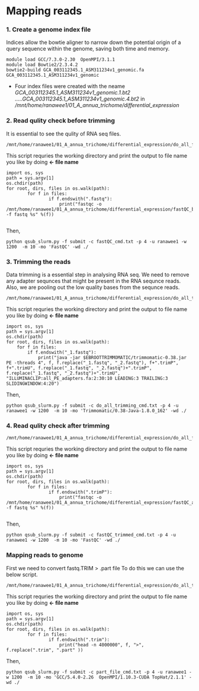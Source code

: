 # Mapping reads
   
   
### 1. Create a genome index file
 Indices allow the bowtie aligner to narrow down the potential origin of a query sequence within the genome, saving both time and memory.

```
module load GCC/7.3.0-2.30  OpenMPI/3.1.1
module load Bowtie2/2.3.4.2
bowtie2-build GCA_003112345.1_ASM311234v1_genomic.fa GCA_003112345.1_ASM311234v1_genomic

```
* Four index files were created with the neame *GCA_003112345.1_ASM311234v1_genomic.1.bt2 .....GCA_003112345.1_ASM311234v1_genomic.4.bt2* in */mnt/home/ranawee1/01_A_annua_trichome/differential_expression*

### 2. Read qulity check before trimming
It is essential to see the qulity of RNA seq files. 
```
/mnt/home/ranawee1/01_A_annua_trichome/differential_expression/do_all_fast_QC_nontrimmed.py 
```
This script requries the working directory and print the output to file name you like by doing **<- file name** 
```
import os, sys
path = sys.argv[1]
os.chdir(path)
for root, dirs, files in os.walk(path):
        for f in files:
                if f.endswith(".fastq"): 
                    print("fastqc -o /mnt/home/ranawee1/01_A_annua_trichome/differential_expression/fastQC_before_trimming/ -f fastq %s" %(f))
                    
```
Then,
```
python qsub_slurm.py -f submit -c fastQC_cmd.txt -p 4 -u ranawee1 -w 1200  -m 10 -mo 'FastQC' -wd ./
```

### 3. Trimming the reads
Data trimming is a essential  step in analysing RNA seq. 
We need to remove any adapter sequnces that might be present in the RNA sequnce reads.
Also, we are pooling out the low quality bases from the sequnce reads.
```
/mnt/home/ranawee1/01_A_annua_trichome/differential_expression/do_all_trimming.py 
```
This script requries the working directory and print the output to file name you like by doing **<- file name** 
```
import os, sys
path = sys.argv[1]
os.chdir(path)
for root, dirs, files in os.walk(path):
    for f in files:
        if f.endswith("_1.fastq"): 
            print("java -jar $EBROOTTRIMMOMATIC/trimmomatic-0.38.jar PE -threads 4", f, f.replace("_1.fastq", "_2.fastq"), f+".trimP", f+".trimU", f.replace("_1.fastq", "_2.fastq")+".trimP", f.replace("_1.fastq", "_2.fastq")+".trimU", "ILLUMINACLIP:all_PE_adapters.fa:2:30:10 LEADING:3 TRAILING:3 SLIDINGWINDOW:4:20")

```
Then,
```
python qsub_slurm.py -f submit -c do_all_trimming_cmd.txt -p 4 -u ranawee1 -w 1200  -m 10 -mo 'Trimmomatic/0.38-Java-1.8.0_162' -wd ./
```

### 4. Read qulity check after trimming

```
/mnt/home/ranawee1/01_A_annua_trichome/differential_expression/do_all_fast_QC_trimmed.py 
```
This script requries the working directory and print the output to file name you like by doing **<- file name** 
```
import os, sys
path = sys.argv[1]
os.chdir(path)
for root, dirs, files in os.walk(path):
        for f in files:
                if f.endswith(".trimP"): 
                    print("fastqc -o /mnt/home/ranawee1/01_A_annua_trichome/differential_expression/fastQC_after_trimming/ -f fastq %s" %(f))
                    
```
Then,
```
python qsub_slurm.py -f submit -c fastQC_trimmed_cmd.txt -p 4 -u ranawee1 -w 1200  -m 10 -mo 'FastQC' -wd ./
```

### Mapping reads to genome

First we need to convert fastq.TRIM > .part file
To do this we can use the below script.

```
/mnt/home/ranawee1/01_A_annua_trichome/differential_expression/do_all_trimming.py
```
This script requries the working directory and print the output to file name you like by doing **<- file name** 
```
import os, sys
path = sys.argv[1]
os.chdir(path)
for root, dirs, files in os.walk(path):
        for f in files:
                if f.endswith(".trim"): 
                    print("head -n 4000000", f, ">", f.replace(".trim", ".part" ))
```
Then,
```
python qsub_slurm.py -f submit -c part_file_cmd.txt -p 4 -u ranawee1 -w 1200  -m 10 -mo 'GCC/5.4.0-2.26  OpenMPI/1.10.3-CUDA TopHat/2.1.1' -wd ./
```
